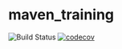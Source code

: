 # maven_training

![Build Status](https://github.com/AuroreDuv/maven_training/actions/workflows/build.yml/badge.svg)
[![codecov](https://codecov.io/gh/AuroreDuv/maven_training/branch/main/graph/badge.svg?token=0Z1IE7A26P)](https://codecov.io/gh/AuroreDuv/maven_training)
